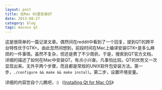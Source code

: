 ```yaml
---
layout: post
title: 在Mac OS里安装QT
date: 2013-08-27
category: blog
tags: macosx qt
---
```


这是很简单的一篇记录文章。偶然间在reddit中看到了一个回复，提到QT的跨平台特性优于GTK+。由此忽然间想到，前段时间在Mac上编译安装GTK+是多么麻烦的一件事情。虽然不复杂，但还是费了不少周折。于是，搜索到QT官方文档，详细的描述了如何在Mac中安装QT。有点小兴奋。凡事怕比较。QT的优势又一次显现出来。无外乎两个步骤，而且都是常规的UNIX软件包安装方法。第一步，`./configure && make && make install`。第二步，设置环境变量。

详细的内容您自个儿瞧吧，:) 《[Installing Qt for Mac OS](http://qt-project.org/doc/qt-4.8/install-mac.html)》
